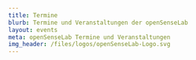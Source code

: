 ```yaml
---
title: Termine
blurb: Termine und Veranstaltungen der openSenseLab
layout: events
meta: openSenseLab Termine und Veranstaltungen
img_header: /files/logos/openSenseLab-Logo.svg
---
```


